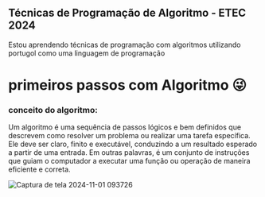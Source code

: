 ## Técnicas de Programação de Algoritmo - ETEC 2024

Estou aprendendo técnicas de programação com algoritmos utilizando portugol como uma linguagem de programação

# primeiros passos com Algoritmo :stuck_out_tongue_winking_eye:	
### conceito do algoritmo:

Um algoritmo é uma sequência de passos lógicos e bem definidos que descrevem como resolver um problema ou realizar uma tarefa específica. Ele deve ser claro, finito e executável, conduzindo a um resultado esperado a partir de uma entrada. Em outras palavras, é um conjunto de instruções que guiam o computador a executar uma função ou operação de maneira eficiente e correta.

![Captura de tela 2024-11-01 093726](https://github.com/user-attachments/assets/c10efd16-5bd5-4aaa-825f-3a10db4835a7)

